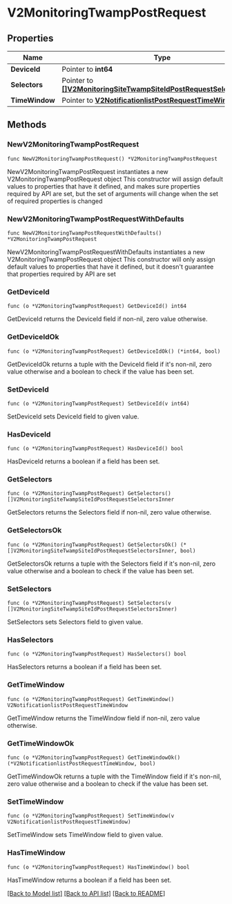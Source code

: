 # V2MonitoringTwampPostRequest

## Properties

Name | Type | Description | Notes
------------ | ------------- | ------------- | -------------
**DeviceId** | Pointer to **int64** |  | [optional] 
**Selectors** | Pointer to [**[]V2MonitoringSiteTwampSiteIdPostRequestSelectorsInner**](V2MonitoringSiteTwampSiteIdPostRequestSelectorsInner.md) |  | [optional] 
**TimeWindow** | Pointer to [**V2NotificationlistPostRequestTimeWindow**](V2NotificationlistPostRequestTimeWindow.md) |  | [optional] 

## Methods

### NewV2MonitoringTwampPostRequest

`func NewV2MonitoringTwampPostRequest() *V2MonitoringTwampPostRequest`

NewV2MonitoringTwampPostRequest instantiates a new V2MonitoringTwampPostRequest object
This constructor will assign default values to properties that have it defined,
and makes sure properties required by API are set, but the set of arguments
will change when the set of required properties is changed

### NewV2MonitoringTwampPostRequestWithDefaults

`func NewV2MonitoringTwampPostRequestWithDefaults() *V2MonitoringTwampPostRequest`

NewV2MonitoringTwampPostRequestWithDefaults instantiates a new V2MonitoringTwampPostRequest object
This constructor will only assign default values to properties that have it defined,
but it doesn't guarantee that properties required by API are set

### GetDeviceId

`func (o *V2MonitoringTwampPostRequest) GetDeviceId() int64`

GetDeviceId returns the DeviceId field if non-nil, zero value otherwise.

### GetDeviceIdOk

`func (o *V2MonitoringTwampPostRequest) GetDeviceIdOk() (*int64, bool)`

GetDeviceIdOk returns a tuple with the DeviceId field if it's non-nil, zero value otherwise
and a boolean to check if the value has been set.

### SetDeviceId

`func (o *V2MonitoringTwampPostRequest) SetDeviceId(v int64)`

SetDeviceId sets DeviceId field to given value.

### HasDeviceId

`func (o *V2MonitoringTwampPostRequest) HasDeviceId() bool`

HasDeviceId returns a boolean if a field has been set.

### GetSelectors

`func (o *V2MonitoringTwampPostRequest) GetSelectors() []V2MonitoringSiteTwampSiteIdPostRequestSelectorsInner`

GetSelectors returns the Selectors field if non-nil, zero value otherwise.

### GetSelectorsOk

`func (o *V2MonitoringTwampPostRequest) GetSelectorsOk() (*[]V2MonitoringSiteTwampSiteIdPostRequestSelectorsInner, bool)`

GetSelectorsOk returns a tuple with the Selectors field if it's non-nil, zero value otherwise
and a boolean to check if the value has been set.

### SetSelectors

`func (o *V2MonitoringTwampPostRequest) SetSelectors(v []V2MonitoringSiteTwampSiteIdPostRequestSelectorsInner)`

SetSelectors sets Selectors field to given value.

### HasSelectors

`func (o *V2MonitoringTwampPostRequest) HasSelectors() bool`

HasSelectors returns a boolean if a field has been set.

### GetTimeWindow

`func (o *V2MonitoringTwampPostRequest) GetTimeWindow() V2NotificationlistPostRequestTimeWindow`

GetTimeWindow returns the TimeWindow field if non-nil, zero value otherwise.

### GetTimeWindowOk

`func (o *V2MonitoringTwampPostRequest) GetTimeWindowOk() (*V2NotificationlistPostRequestTimeWindow, bool)`

GetTimeWindowOk returns a tuple with the TimeWindow field if it's non-nil, zero value otherwise
and a boolean to check if the value has been set.

### SetTimeWindow

`func (o *V2MonitoringTwampPostRequest) SetTimeWindow(v V2NotificationlistPostRequestTimeWindow)`

SetTimeWindow sets TimeWindow field to given value.

### HasTimeWindow

`func (o *V2MonitoringTwampPostRequest) HasTimeWindow() bool`

HasTimeWindow returns a boolean if a field has been set.


[[Back to Model list]](../README.md#documentation-for-models) [[Back to API list]](../README.md#documentation-for-api-endpoints) [[Back to README]](../README.md)


